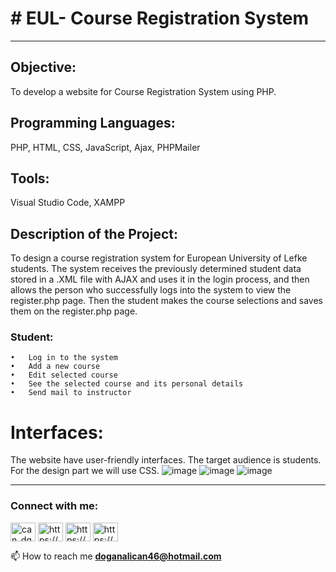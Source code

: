 # # EUL- Course Registration System
___________________________________________________________________________________________________________________

## Objective: 
To develop a website for Course Registration System using PHP.

## Programming Languages: 
PHP, HTML, CSS, JavaScript, Ajax, PHPMailer

## Tools: 
Visual Studio Code, XAMPP

## Description of the Project:
To design a course registration system for European University of Lefke students. The system receives the previously determined student data stored in a .XML file with AJAX and uses it in the login process, and then allows the person who successfully logs into the system to view the register.php page. Then the student makes the course selections and saves them on the register.php page.


### Student:
    •	Log in to the system
    •	Add a new course
    •	Edit selected course
    •	See the selected course and its personal details 
    •	Send mail to instructor

# Interfaces:
	
  The website have user-friendly interfaces. The target audience is students.
  For the design part we will use CSS. 
  ![image](https://github.com/doganalican46/EUL-Course-Registration-Project/assets/76850300/f332caef-dad7-40fa-8b30-e09060648a7c)
  ![image](https://github.com/doganalican46/EUL-Course-Registration-Project/assets/76850300/7574ae7e-bfd0-4dc2-bb07-c5a33c397c04)
  ![image](https://github.com/doganalican46/EUL-Course-Registration-Project/assets/76850300/41deb91e-4284-4a84-9a79-d335b43da18b)
  



___________________________________________________________________________________________________________________


<h3 align="left">Connect with me:</h3>
<p align="left">
<a href="https://twitter.com/can_dgn46" target="blank"><img align="center" src="https://raw.githubusercontent.com/rahuldkjain/github-profile-readme-generator/master/src/images/icons/Social/twitter.svg" alt="can_dgn46" height="30" width="40" /></a>
<a href="https://linkedin.com/in/https://www.linkedin.com/in/doganalican46/" target="blank"><img align="center" src="https://raw.githubusercontent.com/rahuldkjain/github-profile-readme-generator/master/src/images/icons/Social/linked-in-alt.svg" alt="https://www.linkedin.com/in/doganalican46/" height="30" width="40" /></a>
<a href="https://fb.com/https://www.facebook.com/doganalican46/" target="blank"><img align="center" src="https://raw.githubusercontent.com/rahuldkjain/github-profile-readme-generator/master/src/images/icons/Social/facebook.svg" alt="https://www.facebook.com/doganalican46/" height="30" width="40" /></a>
<a href="https://instagram.com/https://www.instagram.com/can.dgn.46/" target="blank"><img align="center" src="https://raw.githubusercontent.com/rahuldkjain/github-profile-readme-generator/master/src/images/icons/Social/instagram.svg" alt="https://www.instagram.com/can.dgn.46/" height="30" width="40" /></a>
</p>

📫 How to reach me **doganalican46@hotmail.com**
